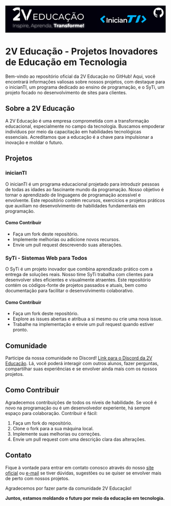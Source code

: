 ![image](img/BannerGitHub.png)

# 2V Educação - Projetos Inovadores de Educação em Tecnologia

Bem-vindo ao repositório oficial da 2V Educação no GitHub! Aqui, você encontrará informações valiosas sobre nossos projetos, com destaque para o inicianTI, um programa dedicado ao ensino de programação, e o SyTi, um projeto focado no desenvolvimento de sites para clientes.

## Sobre a 2V Educação

A 2V Educação é uma empresa comprometida com a transformação educacional, especialmente no campo da tecnologia. Buscamos empoderar indivíduos por meio da capacitação em habilidades tecnológicas essenciais. Acreditamos que a educação é a chave para impulsionar a inovação e moldar o futuro.

## Projetos

### inicianTI

O inicianTI é um programa educacional projetado para introduzir pessoas de todas as idades ao fascinante mundo da programação. Nosso objetivo é tornar o aprendizado de linguagens de programação acessível e envolvente. Este repositório contém recursos, exercícios e projetos práticos que auxiliam no desenvolvimento de habilidades fundamentais em programação.

#### Como Contribuir

- Faça um fork deste repositório.
- Implemente melhorias ou adicione novos recursos.
- Envie um pull request descrevendo suas alterações.

### SyTi - Sistemas Web para Todos

O SyTi é um projeto inovador que combina aprendizado prático com a entrega de soluções reais. Nosso time SyTi trabalha com clientes para desenvolver sites eficientes e visualmente atraentes. Este repositório contém os códigos-fonte de projetos passados e atuais, bem como documentação para facilitar o desenvolvimento colaborativo.

#### Como Contribuir

- Faça um fork deste repositório.
- Explore as issues abertas e atribua a si mesmo ou crie uma nova issue.
- Trabalhe na implementação e envie um pull request quando estiver pronto.

## Comunidade

Participe da nossa comunidade no Discord! [Link para o Discord da 2V Educação](https://discord.gg/a7R8vaGUpA). Lá, você poderá interagir com outros alunos, fazer perguntas, compartilhar suas experiências e se envolver ainda mais com os nossos projetos.

## Como Contribuir

Agradecemos contribuições de todos os níveis de habilidade. Se você é novo na programação ou é um desenvolvedor experiente, há sempre espaço para colaboração. Contribuir é fácil:

1. Faça um fork do repositório.
2. Clone o fork para a sua máquina local.
3. Implemente suas melhorias ou correções.
4. Envie um pull request com uma descrição clara das alterações.

## Contato

Fique à vontade para entrar em contato conosco através do nosso [site oficial](https://www.2veducacao.com.br) ou [e-mail](mailto:contato@2veducacao.com.br) se tiver dúvidas, sugestões ou se quiser se envolver mais de perto com nossos projetos.

Agradecemos por fazer parte da comunidade 2V Educação!

**Juntos, estamos moldando o futuro por meio da educação em tecnologia.**

